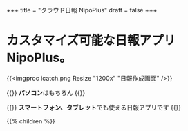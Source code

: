+++
title = "クラウド日報 NipoPlus"
draft = false
+++

# カスタマイズ可能な日報アプリ NipoPlus。

{{<imgproc icatch.png Resize "1200x" "日報作成画面" />}}


{{<alice pos="left" icon="pc">}}
**パソコン**はもちろん
{{</alice>}}

{{<alice pos="right" icon="tablet">}}
**スマートフォン、タブレット**でも使える日報アプリです
{{</alice>}}

{{% children  %}}
